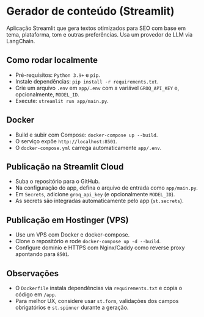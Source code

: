# Gerador de conteúdo (Streamlit)

Aplicação Streamlit que gera textos otimizados para SEO com base em tema, plataforma, tom e outras preferências. Usa um provedor de LLM via LangChain.

## Como rodar localmente
- Pré-requisitos: `Python 3.9+` e `pip`.
- Instale dependências: `pip install -r requirements.txt`.
- Crie um arquivo `.env` em `app/.env` com a variável `GROQ_API_KEY` e, opcionalmente, `MODEL_ID`.
- Execute: `streamlit run app/main.py`.

## Docker
- Build e subir com Compose: `docker-compose up --build`.
- O serviço expõe `http://localhost:8501`.
- O `docker-compose.yml` carrega automaticamente `app/.env`.

## Publicação na Streamlit Cloud
- Suba o repositório para o GitHub.
- Na configuração do app, defina o arquivo de entrada como `app/main.py`.
- Em `Secrets`, adicione `groq_api_key` (e opcionalmente `MODEL_ID`).
- As secrets são integradas automaticamente pelo app (`st.secrets`).

## Publicação em Hostinger (VPS)
- Use um VPS com Docker e docker-compose.
- Clone o repositório e rode `docker-compose up -d --build`.
- Configure domínio e HTTPS com Nginx/Caddy como reverse proxy apontando para `8501`.

## Observações
- O `Dockerfile` instala dependências via `requirements.txt` e copia o código em `/app`.
- Para melhor UX, considere usar `st.form`, validações dos campos obrigatórios e `st.spinner` durante a geração.